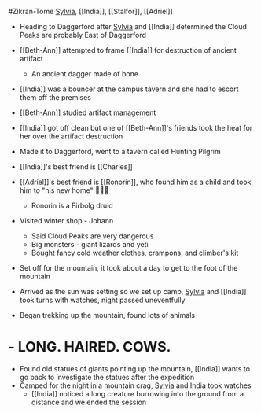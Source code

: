 #Zikran-Tome 
[Sylvia](PCs/Past/Sylvia.md), [[India]], [[Stalfor]], [[Adriel]]

- Heading to Daggerford after [Sylvia](PCs/Past/Sylvia.md) and [[India]] determined the Cloud Peaks are probably East of Daggerford
- [[Beth-Ann]] attempted to frame [[India]] for destruction of ancient artifact
	- An ancient dagger made of bone
- [[India]] was a bouncer at the campus tavern and she had to escort them off the premises
- [[Beth-Ann]] studied artifact management
- [[India]] got off clean but one of [[Beth-Ann]]'s friends took the heat for her over the artifact destruction

- Made it to Daggerford, went to a tavern called Hunting Pilgrim
- [[India]]'s best friend is [[Charles]]
- [[Adriel]]'s best friend is [[Ronorin]], who found him as a child and took him to "his new home" 🚩🚩🚩
	- Ronorin is a Firbolg druid

- Visited winter shop - Johann
	- Said Cloud Peaks are very dangerous
	- Big monsters - giant lizards and yeti
	- Bought fancy cold weather clothes, crampons, and climber's kit

- Set off for the mountain, it took about a day to get to the foot of the mountain
- Arrived as the sun was setting so we set up camp, [Sylvia](PCs/Past/Sylvia.md) and [[India]] took turns with watches, night passed uneventfully

- Began trekking up the mountain, found lots of animals
# - LONG. HAIRED. COWS.

- Found old statues of giants pointing up the mountain, [[India]] wants to go back to investigate the statues after the expedition
- Camped for the night in a mountain crag, [Sylvia](PCs/Past/Sylvia.md) and India took watches
	- [[India]] noticed a long creature burrowing into the ground from a distance and we ended the session